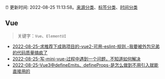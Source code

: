 :alarm_clock: 更新时间: 2022-08-25 11:13:58。[来源分类](../README.md)、[标签分类](../TAGS.md)、[时间分类](../TIMELINE.md)

## Vue


> 关键字：`Vue`、`ElementUI`



- [2022-08-25-求推荐下成熟项目的-vue2-可用-eslint-规则,-我要被外包兄弟的代码质量搞疯了](https://www.v2ex.com/t/875401) 
- [2022-08-25-写-mini-vue-过程中遇到一个问题，不知道如何解决](https://www.v2ex.com/t/875357) 
- [2022-08-25-Vue3中defineEmits、defineProps-是怎么做到不用引入就能直接用的](https://toutiao.io/k/5u5mrh5) 